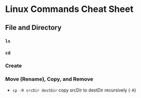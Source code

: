# Linux Commands Cheat Sheet

## File and Directory

### `ls`

### `cd`

### Create

### Move (Rename), Copy, and Remove

- `cp -R srcDir destDir` copy srcDir to destDir recursively (`-R`)
